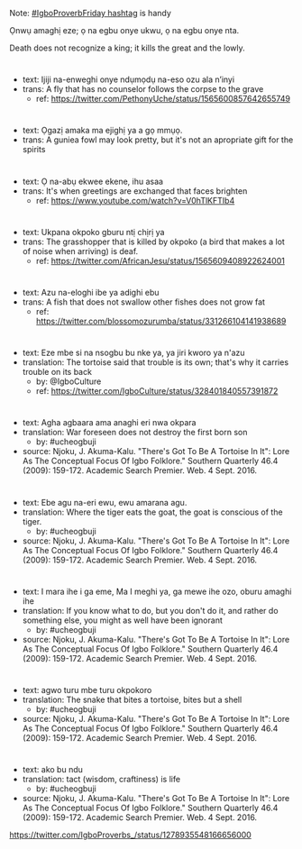 
Note: [#IgboProverbFriday hashtag](https://twitter.com/hashtag/IgboProverbFriday) is handy


Ọnwụ amaghị eze; ọ na egbu onye ukwu, ọ na egbu onye nta.

Death does not recognize a king; it kills the great and the lowly.

# 

* text: Ijiji na-enweghi onye ndụmọdụ na-eso ozu ala n’inyi
* trans: A fly that has no counselor follows the corpse to the grave
  * ref: https://twitter.com/PethonyUche/status/1565600857642655749


# 

* text: Ọgazị amaka ma ejighị ya a gọ mmụọ. 
* trans: A guniea fowl may look pretty, but it's not an apropriate gift for the spirits


# 

* text: Ọ na-abụ ekwee ekene, ihu asaa
* trans: It's when greetings are exchanged that faces brighten
  * ref: https://www.youtube.com/watch?v=V0hTlKFTIb4


# 

* text: Ukpana okpoko gburu ntị chịrị ya 
* trans: The grasshopper that is killed by okpoko (a bird that makes a lot of noise when arriving) is deaf.
  * ref: https://twitter.com/AfricanJesu/status/1565609408922624001

# 

* text: Azu na-eloghi ibe ya adighi ebu
* trans: A fish that does not swallow other fishes does not grow fat
  * ref: https://twitter.com/blossomozurumba/status/331266104141938689

#

* text: Eze mbe si na nsogbu bu nke ya, ya jiri kworo ya n'azu
* translation: The tortoise said that trouble is its own; that's why it carries trouble on its back
  * by: @IgboCulture
  * ref: https://twitter.com/IgboCulture/status/328401840557391872

# 

* text: Agha agbaara ama anaghi eri nwa okpara
* translation: War foreseen does not destroy the first born son
  * by: #ucheogbuji
* source: Njoku, J. Akuma-Kalu. "There's Got To Be A Tortoise In It": Lore As The Conceptual Focus Of Igbo Folklore." Southern Quarterly 46.4 (2009): 159-172. Academic Search Premier. Web. 4 Sept. 2016.


# 

* text: Ebe agu na-eri ewu, ewu amarana agu.
* translation: Where the tiger eats the goat, the goat is conscious of the tiger.
  * by: #ucheogbuji
* source: Njoku, J. Akuma-Kalu. "There's Got To Be A Tortoise In It": Lore As The Conceptual Focus Of Igbo Folklore." Southern Quarterly 46.4 (2009): 159-172. Academic Search Premier. Web. 4 Sept. 2016.


# 

* text: I mara ihe i ga eme, Ma I meghi ya, ga mewe ihe ozo, oburu amaghi ihe
* translation: If you know what to do, but you don't do it, and rather do something else, you might as well have been ignorant
  * by: #ucheogbuji
* source: Njoku, J. Akuma-Kalu. "There's Got To Be A Tortoise In It": Lore As The Conceptual Focus Of Igbo Folklore." Southern Quarterly 46.4 (2009): 159-172. Academic Search Premier. Web. 4 Sept. 2016.


# 

* text: agwo turu mbe turu okpokoro
* translation: The snake that bites a tortoise, bites but a shell
  * by: #ucheogbuji
* source: Njoku, J. Akuma-Kalu. "There's Got To Be A Tortoise In It": Lore As The Conceptual Focus Of Igbo Folklore." Southern Quarterly 46.4 (2009): 159-172. Academic Search Premier. Web. 4 Sept. 2016.

# 

* text: ako bu ndu
* translation: tact (wisdom, craftiness) is life
  * by: #ucheogbuji
* source: Njoku, J. Akuma-Kalu. "There's Got To Be A Tortoise In It": Lore As The Conceptual Focus Of Igbo Folklore." Southern Quarterly 46.4 (2009): 159-172. Academic Search Premier. Web. 4 Sept. 2016.


https://twitter.com/IgboProverbs_/status/1278935548166656000
